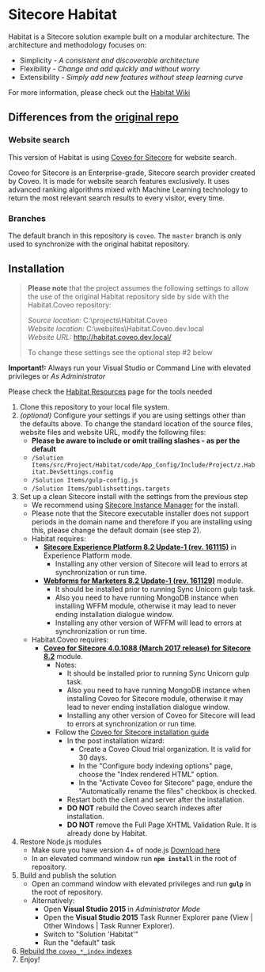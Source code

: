 # Sitecore Habitat

Habitat is a Sitecore solution example built on a modular architecture.
The architecture and methodology focuses on:

* Simplicity - *A consistent and discoverable architecture*
* Flexibility - *Change and add quickly and without worry*
* Extensibility - *Simply add new features without steep learning curve*

For more information, please check out the [Habitat Wiki](https://github.com/Sitecore/Habitat/wiki)

## Differences from the [original repo](https://github.com/Sitecore/Habitat)

### Website search
This version of Habitat is using [Coveo for Sitecore](http://www.coveo.com/en/solutions/coveo-for-sitecore) for website search.

Coveo for Sitecore is an Enterprise-grade, Sitecore search provider created by Coveo. It is made for website search features exclusively. It uses advanced ranking algorithms mixed with Machine Learning technology to return the most relevant search results to every visitor, every time.

### Branches

The default branch in this repository is `coveo`. The `master` branch is only used to synchronize with the original habitat repository.

## Installation

> **Please note** that the project assumes the following settings to allow the use of the original Habitat repository side by side with the Habitat.Coveo repository:
>
> *Source location:* C:\projects\Habitat.Coveo\
> *Website location:* C:\websites\Habitat.Coveo.dev.local\
> *Website URL:* http://habitat.coveo.dev.local/
>
> To change these settings see the optional step #2 below

**Important!:** Always run your Visual Studio or Command Line with elevated privileges or *As Administrator*

Please check the [Habitat Resources](https://github.com/Sitecore/Habitat/wiki/02-Resources) page for the tools needed

1. Clone this repository to your local file system.
2. *(optional)* Configure your settings if you are using settings other than the defaults above. To change the standard location of the source files, website files and website URL, modify the following files:
      * **Please be aware to include or omit trailing slashes - as per the default**
      * `/Solution Items/src/Project/Habitat/code/App_Config/Include/Project/z.Habitat.DevSettings.config`
      * `/Solution Items/gulp-config.js`
      * `/Solution Items/publishsettings.targets`
3. Set up a clean Sitecore install with the settings from the previous step
    * We recommend using [Sitecore Instance Manager](https://marketplace.sitecore.net/Modules/S/Sitecore_Instance_Manager.aspx) for the install.
    * Please note that the Sitecore executable installer does not support periods in the domain name and therefore if you are installing using this, please change the default domain (see step 2).
    * Habitat requires:
        * [**Sitecore Experience Platform 8.2 Update-1 (rev. 161115)**](https://dev.sitecore.net/Downloads/Sitecore_Experience_Platform/82/Sitecore_Experience_Platform_82_Update1.aspx) in Experience Platform mode.
            * Installing any other version of Sitecore will lead to errors at synchronization or run time.
        * [**Webforms for Marketers 8.2 Update-1 (rev. 161129)**](https://dev.sitecore.net/Downloads/Web_Forms_For_Marketers/82/Web_Forms_For_Marketers_82_Update1.aspx) module.
            * It should be installed prior to running Sync Unicorn gulp task.
            * Also you need to have running MongoDB instance when installing WFFM module, otherwise it may lead to never ending installation dialogue window.
            * Installing any other version of WFFM will lead to errors at synchronization or run time.
    * Habitat.Coveo requires:
        * [**Coveo for Sitecore 4.0.1088 (March 2017 release) for Sitecore 8.2**](http://download.coveo.com/download/Sitecore/4.0.1088/x64/Coveo%20for%20Sitecore%2082%204.0%20(1088).zip) module.
            * Notes:
                * It should be installed prior to running Sync Unicorn gulp task.
                * Also you need to have running MongoDB instance when installing Coveo for Sitecore module, otherwise it may lead to never ending installation dialogue window.
                * Installing any other version of Coveo for Sitecore will lead to errors at synchronization or run time.
            * Follow the [Coveo for Sitecore installation guide](https://developers.coveo.com/x/yYAkAg)
                * In the post installation wizard:
                    * Create a Coveo Cloud trial organization. It is valid for 30 days.
                    * In the "Configure body indexing options" page, choose the "Index rendered HTML" option.
                    * In the "Activate Coveo for Sitecore" page, endure the "Automatically rename the files" checkbox is checked.
                * Restart both the client and server after the installation.
                * **DO NOT** rebuild the Coveo search indexes after installation.
                * **DO NOT** remove the Full Page XHTML Validation Rule. It is already done by Habitat.
4. Restore Node.js modules
    * Make sure you have version 4+ of node.js [Download here](https://nodejs.org/)
    * In an elevated command window run **`npm install`** in the root of repository.
5. Build and publish the solution
    * Open an command window with elevated privileges and run **`gulp`** in the root of repository.
    * Alternatively:
        * Open **Visual Studio 2015** in *Administrator Mode*
        * Open the **Visual Studio 2015** Task Runner Explorer pane (View | Other Windows | Task Runner Explorer).
        * Switch to "Solution 'Habitat'"
        * Run the "default" task
6. [Rebuild the `coveo_*_index` indexes](https://developers.coveo.com/display/SitecoreV4/Rebuilding+Your+Search+Indexes)
7. Enjoy!